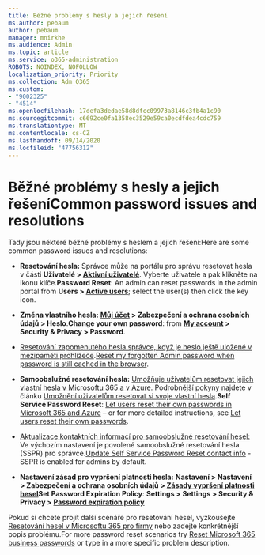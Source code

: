 ```yaml
---
title: Běžné problémy s hesly a jejich řešení
ms.author: pebaum
author: pebaum
manager: mnirkhe
ms.audience: Admin
ms.topic: article
ms.service: o365-administration
ROBOTS: NOINDEX, NOFOLLOW
localization_priority: Priority
ms.collection: Adm_O365
ms.custom:
- "9002325"
- "4514"
ms.openlocfilehash: 17defa3dedae58d8dfcc09973a8146c3fb4a1c90
ms.sourcegitcommit: c6692ce0fa1358ec3529e59ca0ecdfdea4cdc759
ms.translationtype: MT
ms.contentlocale: cs-CZ
ms.lasthandoff: 09/14/2020
ms.locfileid: "47756312"
---
```

# <a name="common-password-issues-and-resolutions"></a><span data-ttu-id="73f4a-102">Běžné problémy s hesly a jejich řešení</span><span class="sxs-lookup"><span data-stu-id="73f4a-102">Common password issues and resolutions</span></span>

<span data-ttu-id="73f4a-103">Tady jsou některé běžné problémy s heslem a jejich řešení:</span><span class="sxs-lookup"><span data-stu-id="73f4a-103">Here are some common password issues and resolutions:</span></span>

- <span data-ttu-id="73f4a-104">**Resetování hesla:** Správce může na portálu pro správu resetovat hesla v části **Uživatelé > [Aktivní uživatelé](https://portal.office.com/adminportal/home#/users)**. Vyberte uživatele a pak klikněte na ikonu klíče.</span><span class="sxs-lookup"><span data-stu-id="73f4a-104">**Password Reset**: An admin can reset passwords in the admin portal from **Users > [Active users](https://portal.office.com/adminportal/home#/users)**; select the user(s) then click the key icon.</span></span>

- <span data-ttu-id="73f4a-105">**Změna vlastního hesla:** **[Můj účet](https://portal.office.com/account/#home) > Zabezpečení a ochrana osobních údajů > Heslo**.</span><span class="sxs-lookup"><span data-stu-id="73f4a-105">**Change your own password**:  from  **[My account](https://portal.office.com/account/#home) >  Security & Privacy > Password**.</span></span>

- <span data-ttu-id="73f4a-106">[Resetování zapomenutého hesla správce, když je heslo ještě uložené v mezipaměti prohlížeče](https://docs.microsoft.com/microsoft-365/admin/add-users/reset-passwords?view=o365-worldwide#reset-my-office-365-tenant-admin-password).</span><span class="sxs-lookup"><span data-stu-id="73f4a-106">[Reset my forgotten Admin password when password is still cached in the browser](https://docs.microsoft.com/microsoft-365/admin/add-users/reset-passwords?view=o365-worldwide#reset-my-office-365-tenant-admin-password).</span></span>

- <span data-ttu-id="73f4a-107">**Samoobslužné resetování hesla:** [Umožňuje uživatelům resetovat jejich vlastní hesla v Microsoftu 365 a v Azure](https://portal.office.com/adminportal/home#/SettingsMultiPivot/:/Settings/L1/SelfServiceReset). Podrobnější pokyny najdete v článku [Umožnění uživatelům resetovat si svoje vlastní hesla](https://docs.microsoft.com/microsoft-365/admin/add-users/let-users-reset-passwords).</span><span class="sxs-lookup"><span data-stu-id="73f4a-107">**Self Service Password Reset**: [Let users reset their own passwords in Microsoft 365 and Azure](https://portal.office.com/adminportal/home#/SettingsMultiPivot/:/Settings/L1/SelfServiceReset) – or for more detailed instructions, see [Let users reset their own passwords](https://docs.microsoft.com/microsoft-365/admin/add-users/let-users-reset-passwords).</span></span>

- <span data-ttu-id="73f4a-108">[Aktualizace kontaktních informací pro samoobslužné resetování hesel:](https://go.microsoft.com/fwlink/?linkid=849451) Ve výchozím nastavení je povolené samoobslužné resetování hesla (SSPR) pro správce.</span><span class="sxs-lookup"><span data-stu-id="73f4a-108">[Update Self Service Password Reset contact info](https://go.microsoft.com/fwlink/?linkid=849451) - SSPR is enabled for admins by default.</span></span> 

- <span data-ttu-id="73f4a-109">**Nastavení zásad pro vypršení platnosti hesla:** **Nastavení > Nastavení > Zabezpečení a ochrana osobních údajů > [Zásady vypršení platnosti hesel](https://admin.microsoft.com/AdminPortal/Home#/SettingsMultiPivot/:/Settings/L1/PasswordPolicy)**</span><span class="sxs-lookup"><span data-stu-id="73f4a-109">**Set Password Expiration Policy**: **Settings > Settings > Security & Privacy > [Password expiration policy](https://admin.microsoft.com/AdminPortal/Home#/SettingsMultiPivot/:/Settings/L1/PasswordPolicy)**</span></span>

<span data-ttu-id="73f4a-110">Pokud si chcete projít další scénáře pro resetování hesel, vyzkoušejte [Resetování hesel v Microsoftu 365 pro firmy](https://docs.microsoft.com/microsoft-365/admin/add-users/reset-passwords) nebo zadejte konkrétnější popis problému.</span><span class="sxs-lookup"><span data-stu-id="73f4a-110">For more password reset scenarios try [Reset Microsoft 365 business passwords](https://docs.microsoft.com/microsoft-365/admin/add-users/reset-passwords) or type in a more specific problem description.</span></span>
